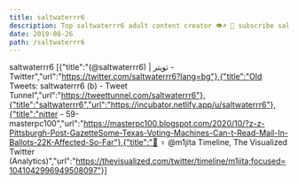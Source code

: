 ```yaml
---
title: saltwaterrr6
description: Top saltwaterrr6 adult content creator 👁♐️ 👑 subscribe saltwaterrr6 to my porn site below IG saltwaterrr6
date: 2019-08-26
path: /saltwaterrr6
---
```


saltwaterrr6
[{"title":"(@saltwaterrr6) | تويتر - Twitter","url":"https://twitter.com/saltwaterrr6?lang=bg"},{"title":"Old Tweets: saltwaterrr6 (b) - Tweet Tunnel","url":"https://tweettunnel.com/saltwaterrr6"},{"title":"saltwaterrr6","url":"https://incubator.netlify.app/u/saltwaterrr6"},{"title":"nitter - 59-masterpc100","url":"https://masterpc100.blogspot.com/2020/10/?z-z-Pittsburgh-Post-GazetteSome-Texas-Voting-Machines-Can-t-Read-Mail-In-Ballots-22K-Affected-So-Far"},{"title":"🧘  ‍♀️ @m1jita Timeline, The Visualized Twitter (Analytics)","url":"https://thevisualized.com/twitter/timeline/m1jita;focused=1041042996949508097"}]

